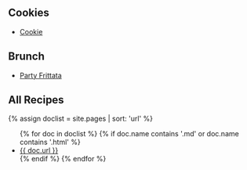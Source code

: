 ## Cookies
- [Cookie](cookie.md)

## Brunch
- [Party Frittata](partyfrittata.md)

## All Recipes

{% assign doclist = site.pages | sort: 'url'  %}
<ul>
{% for doc in doclist %}
  {% if doc.name contains '.md' or doc.name contains '.html' %}
    <li><a href="{{ site.baseurl }}{{ doc.url }}">{{ doc.url }}</a></li>
  {% endif %}
{% endfor %}
</ul>
